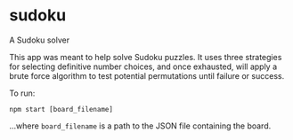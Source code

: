 # sudoku

A Sudoku solver

This app was meant to help solve Sudoku puzzles. It uses three strategies for selecting definitive number choices,
and once exhausted, will apply a brute force algorithm to test potential permutations until failure or success.

To run:

```
npm start [board_filename]
```

...where `board_filename` is a path to the JSON file containing the board.
